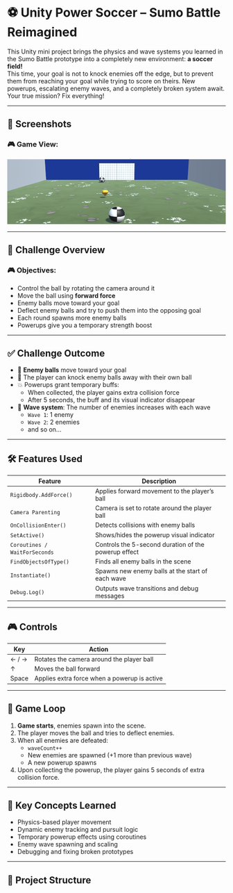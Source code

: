 # ⚽ Unity Power Soccer – Sumo Battle Reimagined

This Unity mini project brings the physics and wave systems you learned in the Sumo Battle prototype into a completely new environment: **a soccer field!**  
This time, your goal is not to knock enemies off the edge, but to prevent them from reaching your goal while trying to score on theirs. New powerups, escalating enemy waves, and a completely broken system await. Your true mission? Fix everything!

---

## 📸 Screenshots

### 🎮 Game View:
<img src="1.png" alt="Game View" width="700"/>

---

## 🎯 Challenge Overview

### 🎮 Objectives:
- Control the ball by rotating the camera around it
- Move the ball using **forward force**
- Enemy balls move toward your goal
- Deflect enemy balls and try to push them into the opposing goal
- Each round spawns more enemy balls
- Powerups give you a temporary strength boost

---

## ✅ Challenge Outcome

- 🧠 **Enemy balls** move toward your goal
- 🥅 The player can knock enemy balls away with their own ball
- 💥 Powerups grant temporary buffs:
  - When collected, the player gains extra collision force
  - After 5 seconds, the buff and its visual indicator disappear
- 🌊 **Wave system**: The number of enemies increases with each wave
  - `Wave 1`: 1 enemy
  - `Wave 2`: 2 enemies
  - and so on...

---

## 🛠️ Features Used

| Feature                      | Description                                                  |
|------------------------------|--------------------------------------------------------------|
| `Rigidbody.AddForce()`       | Applies forward movement to the player’s ball               |
| `Camera Parenting`           | Camera is set to rotate around the player ball              |
| `OnCollisionEnter()`         | Detects collisions with enemy balls                         |
| `SetActive()`                | Shows/hides the powerup visual indicator                    |
| `Coroutines / WaitForSeconds`| Controls the 5-second duration of the powerup effect        |
| `FindObjectsOfType()`        | Finds all enemy balls in the scene                          |
| `Instantiate()`              | Spawns new enemy balls at the start of each wave            |
| `Debug.Log()`                | Outputs wave transitions and debug messages                 |

---

## 🎮 Controls

| Key             | Action                                              |
|------------------|-----------------------------------------------------|
| ← / →            | Rotates the camera around the player ball           |
| ↑                | Moves the ball forward                              |
| Space            | Applies extra force when a powerup is active        |

---

## 🔁 Game Loop

1. **Game starts**, enemies spawn into the scene.
2. The player moves the ball and tries to deflect enemies.
3. When all enemies are defeated:
   - `waveCount++`
   - New enemies are spawned (+1 more than previous wave)
   - A new powerup spawns
4. Upon collecting the powerup, the player gains 5 seconds of extra collision force.

---

## 🧠 Key Concepts Learned

- Physics-based player movement
- Dynamic enemy tracking and pursuit logic
- Temporary powerup effects using coroutines
- Enemy wave spawning and scaling
- Debugging and fixing broken prototypes

---

## 📁 Project Structure
